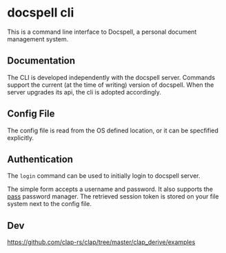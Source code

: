 # docspell cli

This is a command line interface to Docspell, a personal document
management system.

## Documentation

The CLI is developed independently with the docspell server. Commands
support the current (at the time of writing) version of docspell. When
the server upgrades its api, the cli is adopted accordingly.


## Config File

The config file is read from the OS defined location, or it can be
specfified explicitly.

## Authentication

The `login` command can be used to initially login to docspell server.

The simple form accepts a username and password. It also supports the
[pass](https://www.passwordstore.org/) password manager. The retrieved
session token is stored on your file system next to the config file.


## Dev

https://github.com/clap-rs/clap/tree/master/clap_derive/examples
